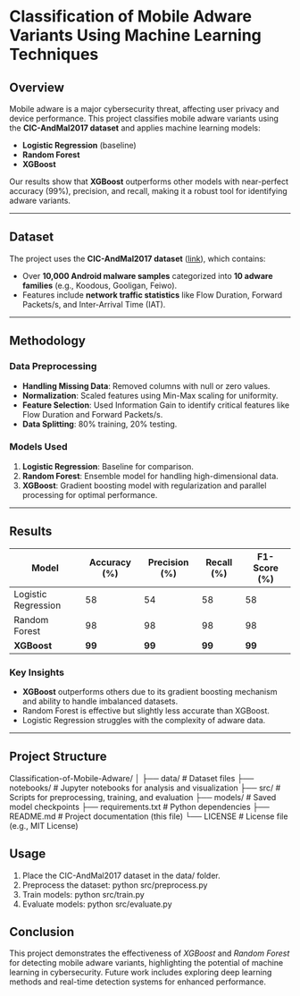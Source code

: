 # **Classification of Mobile Adware Variants Using Machine Learning Techniques**

## **Overview**  
Mobile adware is a major cybersecurity threat, affecting user privacy and device performance. This project classifies mobile adware variants using the **CIC-AndMal2017 dataset** and applies machine learning models:  
- **Logistic Regression** (baseline)  
- **Random Forest**  
- **XGBoost**  

Our results show that **XGBoost** outperforms other models with near-perfect accuracy (99%), precision, and recall, making it a robust tool for identifying adware variants.  

---

## **Dataset**  
The project uses the **CIC-AndMal2017 dataset** ([link](https://www.unb.ca/cic/datasets/andmal2017.html)), which contains:  
- Over **10,000 Android malware samples** categorized into **10 adware families** (e.g., Koodous, Gooligan, Feiwo).  
- Features include **network traffic statistics** like Flow Duration, Forward Packets/s, and Inter-Arrival Time (IAT).  

---

## **Methodology**  
### **Data Preprocessing**  
- **Handling Missing Data**: Removed columns with null or zero values.  
- **Normalization**: Scaled features using Min-Max scaling for uniformity.  
- **Feature Selection**: Used Information Gain to identify critical features like Flow Duration and Forward Packets/s.  
- **Data Splitting**: 80% training, 20% testing.  

### **Models Used**  
1. **Logistic Regression**: Baseline for comparison.  
2. **Random Forest**: Ensemble model for handling high-dimensional data.  
3. **XGBoost**: Gradient boosting model with regularization and parallel processing for optimal performance.  

---

## **Results**  
| **Model**           | **Accuracy (%)** | **Precision (%)** | **Recall (%)** | **F1-Score (%)** |  
|---------------------|------------------|-------------------|----------------|------------------|  
| Logistic Regression | 58               | 54                | 58             | 58               |  
| Random Forest       | 98               | 98                | 98             | 98               |  
| **XGBoost**         | **99**           | **99**            | **99**         | **99**           |  

### **Key Insights**  
- **XGBoost** outperforms others due to its gradient boosting mechanism and ability to handle imbalanced datasets.  
- Random Forest is effective but slightly less accurate than XGBoost.  
- Logistic Regression struggles with the complexity of adware data.  

---

## **Project Structure**  
Classification-of-Mobile-Adware/ │ ├── data/ # Dataset files
├── notebooks/ # Jupyter notebooks for analysis and visualization
├── src/ # Scripts for preprocessing, training, and evaluation
├── models/ # Saved model checkpoints
├── requirements.txt # Python dependencies
├── README.md # Project documentation (this file)
└── LICENSE # License file (e.g., MIT License)

## **Usage**
1. Place the CIC-AndMal2017 dataset in the data/ folder.
2. Preprocess the dataset:
   python src/preprocess.py
3. Train models:
   python src/train.py
4. Evaluate models:
   python src/evaluate.py

## **Conclusion**
This project demonstrates the effectiveness of *XGBoost* and *Random Forest* for detecting mobile adware variants, highlighting the potential of machine learning in cybersecurity. Future work includes exploring deep learning methods and real-time detection systems for enhanced performance.

